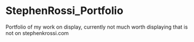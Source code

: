 # StephenRossi_Portfolio
Portfolio of my work on display, currently not much worth displaying that is not on stephenkrossi.com
